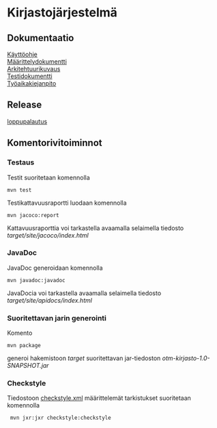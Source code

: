 # Kirjastojärjestelmä  

## Dokumentaatio  
[Käyttöohje](https://github.com/alemati/otm-harjoitustyo/blob/master/dokumentointi/k%C3%A4ytt%C3%B6ohje.md)    
[Määrittelydokumentti](https://github.com/alemati/otm-harjoitustyo/blob/master/dokumentointi/maarittelydokumentti.md)   
[Arkitehtuurikuvaus](https://github.com/alemati/otm-harjoitustyo/blob/master/dokumentointi/arkitehtuurikuvaus.md)    
[Testidokumentti](https://github.com/alemati/otm-harjoitustyo/blob/master/dokumentointi/Testidokumentti.md)  
[Työaikakiejanpito](https://github.com/alemati/otm-harjoitustyo/blob/master/ty%C3%B6aikakirjanpito.md)

## Release  
[loppupalautus](https://github.com/alemati/otm-harjoitustyo/releases/tag/loppupalautus)  

## Komentorivitoiminnot 

### Testaus

Testit suoritetaan komennolla

```
mvn test
```

Testikattavuusraportti luodaan komennolla

```
mvn jacoco:report
```

Kattavuusraporttia voi tarkastella avaamalla selaimella tiedosto _target/site/jacoco/index.html_  

### JavaDoc

JavaDoc generoidaan komennolla

```
mvn javadoc:javadoc
```

JavaDocia voi tarkastella avaamalla selaimella tiedosto _target/site/apidocs/index.html_

### Suoritettavan jarin generointi

Komento

```
mvn package
```

generoi hakemistoon _target_ suoritettavan jar-tiedoston _otm-kirjasto-1.0-SNAPSHOT.jar_



### Checkstyle

Tiedostoon [checkstyle.xml](https://github.com/alemati/otm-harjoitustyo/blob/master/otm-kirjasto/checkstyle.xml) määrittelemät tarkistukset suoritetaan komennolla

```
 mvn jxr:jxr checkstyle:checkstyle
```
